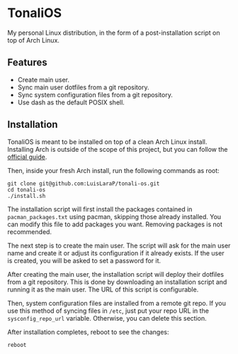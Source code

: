# TonaliOS

My personal Linux distribution, in the form of a post-installation script on top of Arch Linux.

## Features

- Create main user.
- Sync main user dotfiles from a git repository.
- Sync system configuration files from a git repository.
- Use dash as the default POSIX shell.

## Installation

TonaliOS is meant to be installed on top of a clean Arch Linux install. Installing Arch is outside of the scope of this project, but you can follow the [official guide](https://wiki.archlinux.org/title/Installation_guide).

Then, inside your fresh Arch install, run the following commands as root:

	git clone git@github.com:LuisLaraP/tonali-os.git
	cd tonali-os
	./install.sh

The installation script will first install the packages contained in `pacman_packages.txt` using pacman, skipping those already installed. You can modify this file to add packages you want. Removing packages is not recommended.

The next step is to create the main user. The script will ask for the main user name and create it or adjust its configuration if it already exists. If the user is created, you will be asked to set a password for it.

After creating the main user, the installation script will deploy their dotfiles from a git repository. This is done by downloading an installation script and running it as the main user. The URL of this script is configurable.

Then, system configuration files are installed from a remote git repo. If you use this method of syncing files in `/etc`, just put your repo URL in the `sysconfig_repo_url` variable. Otherwise, you can delete this section.

After installation completes, reboot to see the changes:

	reboot

